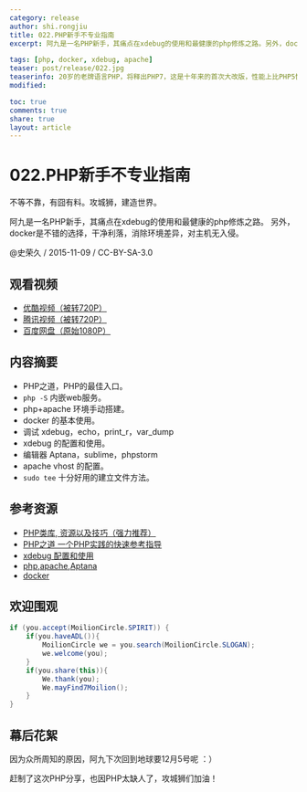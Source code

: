```yaml
---
category: release
author: shi.rongjiu
title: 022.PHP新手不专业指南
excerpt: 阿九是一名PHP新手，其痛点在xdebug的使用和最健康的php修炼之路。另外，docker是不错的选择，干净利落，消除环境差异，对主机无入侵。

tags: [php, docker, xdebug, apache]
teaser: post/release/022.jpg
teaserinfo: 20岁的老牌语言PHP，将释出PHP7，这是十年来的首次大改版，性能上比PHP5快上一倍，甚至能比HHVM下的更快。
modified:

toc: true
comments: true
share: true
layout: article
---
```


# 022.PHP新手不专业指南

不等不靠，有囧有料。攻城狮，建造世界。  

阿九是一名PHP新手，其痛点在xdebug的使用和最健康的php修炼之路。
另外，docker是不错的选择，干净利落，消除环境差异，对主机无入侵。


@史荣久 / 2015-11-09 / CC-BY-SA-3.0  

## 观看视频

  * [优酷视频（被转720P）](http://v.youku.com/v_show/id_XMTM4MTgwOTk4MA==.html)
  * [腾讯视频（被转720P）](http://v.qq.com/x/page/f0172mavt04.html)
  * [百度网盘（原始1080P）](http://pan.baidu.com/s/1jIfzpie)

## 内容摘要

  * PHP之道，PHP的最佳入口。
  * `php -S` 内嵌web服务。
  * php+apache 环境手动搭建。
  * docker 的基本使用。
  * 调试 xdebug，echo，print_r，var_dump
  * xdebug 的配置和使用。
  * 编辑器 Aptana，sublime，phpstorm
  * apache vhost 的配置。
  * `sudo tee` 十分好用的建立文件方法。

## 参考资源

 * [PHP类库, 资源以及技巧（强力推荐）](https://github.com/JingwenTian/awesome-php)
 * [PHP之道 一个PHP实践的快速参考指导](http://www.phptherightway.com/)
 * [xdebug 配置和使用](http://www.trydofor.com/3x/040.aptana-subversive-xdebug.html)
 * [php,apache,Aptana](http://www.trydofor.com/3x/038.ubuntu-apache2-thinkphp.html)
 * [docker](https://hub.docker.com/)

## 欢迎围观

``` java
if (you.accept(MoilionCircle.SPIRIT)) {
    if(you.haveADL()){
        MoilionCircle we = you.search(MoilionCircle.SLOGAN);
        we.welcome(you);
    }
    if(you.share(this)){
        We.thank(you);
        We.mayFind7Moilion();
    }
}
```

## 幕后花絮

因为众所周知的原因，阿九下次回到地球要12月5号呢 ：）

赶制了这次PHP分享，也因PHP太缺人了，攻城狮们加油！